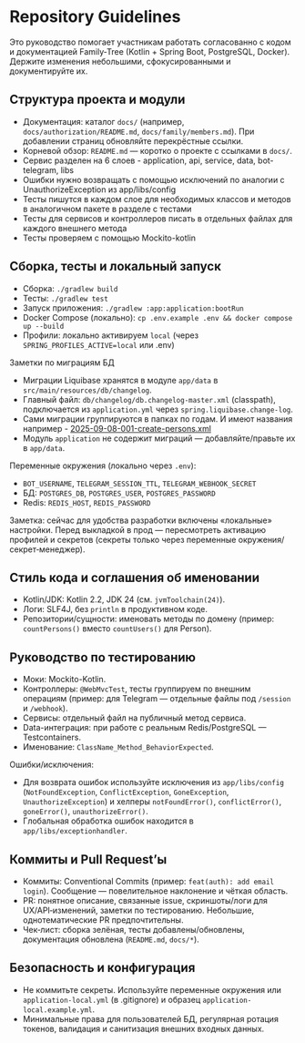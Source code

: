 # Repository Guidelines

Это руководство помогает участникам работать согласованно с кодом и документацией Family‑Tree (Kotlin + Spring Boot, PostgreSQL, Docker). Держите изменения небольшими, сфокусированными и документируйте их.

## Структура проекта и модули
- Документация: каталог `docs/` (например, `docs/authorization/README.md`, `docs/family/members.md`). При добавлении страниц обновляйте перекрёстные ссылки.
- Корневой обзор: `README.md` — коротко о проекте с ссылками в `docs/`.
- Сервис разделен на 6 слоев - application, api, service, data, bot-telegram, libs
- Ошибки нужно возвращать с помощью исключений по аналогии с UnauthorizeException из app/libs/config
- Тесты пишутся в каждом слое для необходимых классов и методов в аналогичном пакете в разделе с тестами
- Тесты для сервисов и контроллеров писать в отдельных файлах для каждого внешнего метода
- Тесты проверяем с помощью Mockito-kotlin

## Сборка, тесты и локальный запуск
- Сборка: `./gradlew build`
- Тесты: `./gradlew test`
- Запуск приложения: `./gradlew :app:application:bootRun`
- Docker Compose (локально): `cp .env.example .env && docker compose up --build`
- Профили: локально активируем `local` (через `SPRING_PROFILES_ACTIVE=local` или .env)

Заметки по миграциям БД
- Миграции Liquibase хранятся в модуле `app/data` в `src/main/resources/db/changelog`.
- Главный файл: `db/changelog/db.changelog-master.xml` (classpath), подключается из `application.yml` через `spring.liquibase.change-log`.
- Сами миграции группируются в папках по годам. И имеют названия например - [2025-09-08-001-create-persons.xml](app/data/src/main/resources/db/changelog/2025/2025-09-08-001-create-persons.xml)
- Модуль `application` не содержит миграций — добавляйте/правьте их в `app/data`.

Переменные окружения (локально через `.env`):
- `BOT_USERNAME`, `TELEGRAM_SESSION_TTL`, `TELEGRAM_WEBHOOK_SECRET`
- БД: `POSTGRES_DB`, `POSTGRES_USER`, `POSTGRES_PASSWORD`
- Redis: `REDIS_HOST`, `REDIS_PASSWORD`

Заметка: сейчас для удобства разработки включены «локальные» настройки. Перед выкладкой в прод — пересмотреть активацию профилей и секретов (секреты только через переменные окружения/секрет‑менеджер).

## Стиль кода и соглашения об именовании
- Kotlin/JDK: Kotlin 2.2, JDK 24 (см. `jvmToolchain(24)`).
- Логи: SLF4J, без `println` в продуктивном коде.
- Репозитории/сущности: именовать методы по домену (пример: `countPersons()` вместо `countUsers()` для Person).

## Руководство по тестированию
- Моки: Mockito-Kotlin.
- Контроллеры: `@WebMvcTest`, тесты группируем по внешним операциям (пример: для Telegram — отдельные файлы под `/session` и `/webhook`).
- Сервисы: отдельный файл на публичный метод сервиса.
- Data-интеграция: при работе с реальным Redis/PostgreSQL — Testcontainers.
- Именование: `ClassName_Method_BehaviorExpected`.

Ошибки/исключения:
- Для возврата ошибок используйте исключения из `app/libs/config` (`NotFoundException`, `ConflictException`, `GoneException`, `UnauthorizeException`) и хелперы `notFoundError()`, `conflictError()`, `goneError()`, `unauthorizeError()`.
- Глобальная обработка ошибок находится в `app/libs/exceptionhandler`.

## Коммиты и Pull Request’ы
- Коммиты: Conventional Commits (пример: `feat(auth): add email login`). Сообщение — повелительное наклонение и чёткая область.
- PR: понятное описание, связанные issue, скриншоты/логи для UX/API‑изменений, заметки по тестированию. Небольшие, однотематические PR предпочтительны.
- Чек‑лист: сборка зелёная, тесты добавлены/обновлены, документация обновлена (`README.md`, `docs/*`).

## Безопасность и конфигурация
- Не коммитьте секреты. Используйте переменные окружения или `application-local.yml` (в .gitignore) и образец `application-local.example.yml`.
- Минимальные права для пользователей БД, регулярная ротация токенов, валидация и санитизация внешних входных данных.
